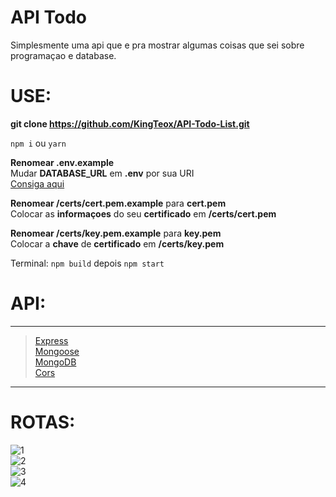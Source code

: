 # API Todo 

Simplesmente uma api que e pra mostrar algumas coisas que sei sobre programaçao e database.

# USE:

**git clone https://github.com/KingTeox/API-Todo-List.git**

`npm i` ou `yarn`

**Renomear .env.example** <br>
Mudar **DATABASE_URL** em **.env** por sua URI <br>
[Consiga aqui](https://cloud.mongodb.com/v2/)

**Renomear /certs/cert.pem.example** para **cert.pem** <br>
Colocar as **informaçoes** do seu **certificado** em **/certs/cert.pem**

**Renomear /certs/key.pem.example** para **key.pem** <br>
Colocar a **chave** de **certificado** em **/certs/key.pem**

Terminal: `npm build` depois `npm start`

# API:

---

> [Express](https://www.npmjs.com/package/express) <br>
> [Mongoose](https://www.npmjs.com/package/mongoose) <br>
> [MongoDB](https://www.mongodb.com/) <br>
> [Cors](https://www.npmjs.com/package/cors) <br>

---

# ROTAS:

![1](https://img.shields.io/badge/POST-https%3A%2F%2Fhostname.com%2Fapi%2Flist-blue) <br>
![2](https://img.shields.io/badge/GET-https%3A%2F%2Fhostname.com%2Fapi%2Flist%2Fall-brightgreen) <br>
![3](https://img.shields.io/badge/GET-https%3A%2F%2Fhostname.com%2Fapi%2Flist%2F%7Bid%2Fdate%7D-brightgreen) <br>
![4](https://img.shields.io/badge/DELETE-https%3A%2F%2Fhostname.com%2Fapi%2Flist%2F%7Bid%7D-red) <br>

